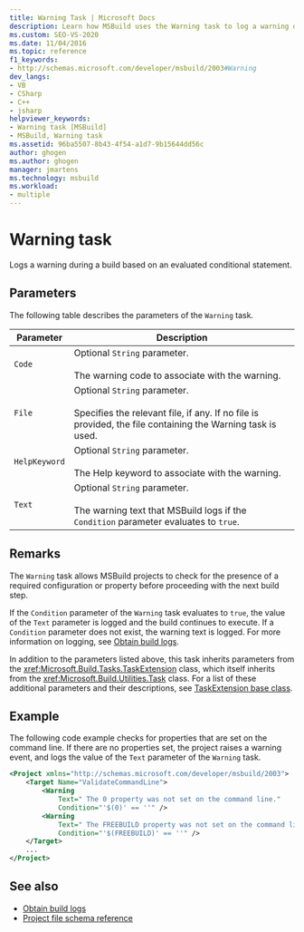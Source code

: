 ```yaml
---
title: Warning Task | Microsoft Docs
description: Learn how MSBuild uses the Warning task to log a warning during a build based on an evaluated conditional statement.
ms.custom: SEO-VS-2020
ms.date: 11/04/2016
ms.topic: reference
f1_keywords:
- http://schemas.microsoft.com/developer/msbuild/2003#Warning
dev_langs:
- VB
- CSharp
- C++
- jsharp
helpviewer_keywords:
- Warning task [MSBuild]
- MSBuild, Warning task
ms.assetid: 96ba5507-8b43-4f54-a1d7-9b15644dd56c
author: ghogen
ms.author: ghogen
manager: jmartens
ms.technology: msbuild
ms.workload:
- multiple
---
```

# Warning task

Logs a warning during a build based on an evaluated conditional statement.

## Parameters

 The following table describes the parameters of the `Warning` task.

| Parameter | Description |
|---------------| - |
| `Code` | Optional `String` parameter.<br /><br /> The warning code to associate with the warning. |
| `File` | Optional `String` parameter.<br /><br /> Specifies the relevant file, if any. If no file is provided, the file containing the Warning task is used. |
| `HelpKeyword` | Optional `String` parameter.<br /><br /> The Help keyword to associate with the warning. |
| `Text` | Optional `String` parameter.<br /><br /> The warning text that MSBuild logs if the `Condition` parameter evaluates to `true`. |

## Remarks

 The `Warning` task allows MSBuild projects to check for the presence of a required configuration or property before proceeding with the next build step.

 If the `Condition` parameter of the `Warning` task evaluates to `true`, the value of the `Text` parameter is logged and the build continues to execute. If a `Condition` parameter does not exist, the warning text is logged. For more information on logging, see [Obtain build logs](../msbuild/obtaining-build-logs-with-msbuild.md).

 In addition to the parameters listed above, this task inherits parameters from the <xref:Microsoft.Build.Tasks.TaskExtension> class, which itself inherits from the <xref:Microsoft.Build.Utilities.Task> class. For a list of these additional parameters and their descriptions, see [TaskExtension base class](../msbuild/taskextension-base-class.md).

## Example

 The following code example checks for properties that are set on the command line. If there are no properties set, the project raises a warning event, and logs the value of the `Text` parameter of the `Warning` task.

```xml
<Project xmlns="http://schemas.microsoft.com/developer/msbuild/2003">
    <Target Name="ValidateCommandLine">
        <Warning
            Text=" The 0 property was not set on the command line."
            Condition="'$(0)' == ''" />
        <Warning
            Text=" The FREEBUILD property was not set on the command line."
            Condition="'$(FREEBUILD)' == ''" />
    </Target>
    ...
</Project>
```

## See also

- [Obtain build logs](../msbuild/obtaining-build-logs-with-msbuild.md)
- [Project file schema reference](../msbuild/msbuild-project-file-schema-reference.md)
